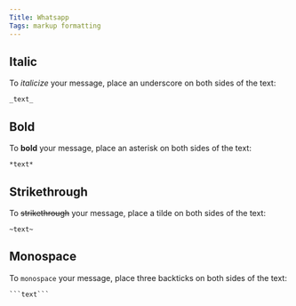 ```yaml
---
Title: Whatsapp
Tags: markup formatting
---
```


## Italic

To _italicize_ your message, place an underscore on both sides of the text:

```plain
_text_
```

## Bold

To **bold** your message, place an asterisk on both sides of the text:

```plain
*text*
```

## Strikethrough

To ~~strikethrough~~ your message, place a tilde on both sides of the text:

```plain
~text~
```

## Monospace

To `monospace` your message, place three backticks on both sides of the text:

````plain
```text```
````
